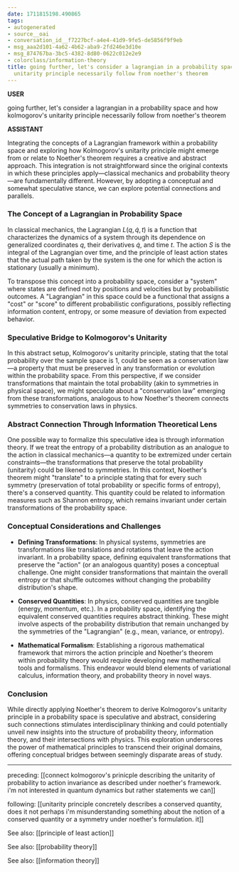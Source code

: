 ```yaml
---
date: 1711815198.490865
tags:
- autogenerated
- source__oai
- conversation_id__f7227bcf-a4e4-41d9-9fe5-de5856f9f9eb
- msg_aaa2d101-4a62-4b62-aba9-2fd246e3d10e
- msg_874767ba-3bc5-4382-8d80-0622c012e2e9
- colorclass/information-theory
title: going further, let's consider a lagrangian in a probability space and how kolmogorov's
  unitarity principle necessarily follow from noether's theorem
---
```


**USER**

going further, let's consider a lagrangian in a probability space and how kolmogorov's unitarity principle necessarily follow from noether's theorem


**ASSISTANT**

Integrating the concepts of a Lagrangian framework within a probability space and exploring how Kolmogorov's unitarity principle might emerge from or relate to Noether's theorem requires a creative and abstract approach. This integration is not straightforward since the original contexts in which these principles apply—classical mechanics and probability theory—are fundamentally different. However, by adopting a conceptual and somewhat speculative stance, we can explore potential connections and parallels.

### The Concept of a Lagrangian in Probability Space

In classical mechanics, the Lagrangian $L(q, \dot{q}, t)$ is a function that characterizes the dynamics of a system through its dependence on generalized coordinates $q$, their derivatives $\dot{q}$, and time $t$. The action $S$ is the integral of the Lagrangian over time, and the principle of least action states that the actual path taken by the system is the one for which the action is stationary (usually a minimum).

To transpose this concept into a probability space, consider a "system" where states are defined not by positions and velocities but by probabilistic outcomes. A "Lagrangian" in this space could be a functional that assigns a "cost" or "score" to different probabilistic configurations, possibly reflecting information content, entropy, or some measure of deviation from expected behavior.

### Speculative Bridge to Kolmogorov's Unitarity

In this abstract setup, Kolmogorov's unitarity principle, stating that the total probability over the sample space is 1, could be seen as a conservation law—a property that must be preserved in any transformation or evolution within the probability space. From this perspective, if we consider transformations that maintain the total probability (akin to symmetries in physical space), we might speculate about a "conservation law" emerging from these transformations, analogous to how Noether's theorem connects symmetries to conservation laws in physics.

### Abstract Connection Through Information Theoretical Lens

One possible way to formalize this speculative idea is through information theory. If we treat the entropy of a probability distribution as an analogue to the action in classical mechanics—a quantity to be extremized under certain constraints—the transformations that preserve the total probability (unitarity) could be likened to symmetries. In this context, Noether's theorem might "translate" to a principle stating that for every such symmetry (preservation of total probability or specific forms of entropy), there's a conserved quantity. This quantity could be related to information measures such as Shannon entropy, which remains invariant under certain transformations of the probability space.

### Conceptual Considerations and Challenges

- **Defining Transformations**: In physical systems, symmetries are transformations like translations and rotations that leave the action invariant. In a probability space, defining equivalent transformations that preserve the "action" (or an analogous quantity) poses a conceptual challenge. One might consider transformations that maintain the overall entropy or that shuffle outcomes without changing the probability distribution's shape.

- **Conserved Quantities**: In physics, conserved quantities are tangible (energy, momentum, etc.). In a probability space, identifying the equivalent conserved quantities requires abstract thinking. These might involve aspects of the probability distribution that remain unchanged by the symmetries of the "Lagrangian" (e.g., mean, variance, or entropy).

- **Mathematical Formalism**: Establishing a rigorous mathematical framework that mirrors the action principle and Noether's theorem within probability theory would require developing new mathematical tools and formalisms. This endeavor would blend elements of variational calculus, information theory, and probability theory in novel ways.

### Conclusion

While directly applying Noether's theorem to derive Kolmogorov's unitarity principle in a probability space is speculative and abstract, considering such connections stimulates interdisciplinary thinking and could potentially unveil new insights into the structure of probability theory, information theory, and their intersections with physics. This exploration underscores the power of mathematical principles to transcend their original domains, offering conceptual bridges between seemingly disparate areas of study.


---

preceding: [[connect kolmogorov's prinicple describing the unitarity of probability to action invariance as described under noether's framework. i'm not interested in quantum dynamics but rather statements we can]]  


following: [[unitarity principle concretely describes a conserved quantity, does it not perhaps i'm misunderstanding something about the notion of a conserved quantity or a symmetry under noether's formulation. it]]

See also: [[principle of least action]]


See also: [[probability theory]]


See also: [[information theory]]